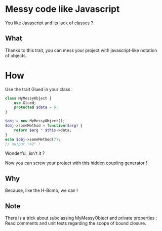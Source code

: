 # Messy code like Javascript

You like Javascript and its lack of classes ?

## What

Thanks to this trait, you can mess your project with javascript-like notation
of objects.

# How

Use the trait Glued in your class :

```php
class MyMessyObject {
    use Glued;
    protected $data = 6;
}

$obj = new MyMessyObject();
$obj->someMethod = function($arg) {
    return $arg * $this->data;
}
echo $obj->someMethod(7);
// output "42" !
```

Wonderful, isn't it ?

Now you can screw your project with this hidden coupling generator !

## Why

Because, like the H-Bomb, we can !

## Note

There is a trick about subclassing MyMessyObject and private properties :
Read comments and unit tests regarding the scope of bound closure.